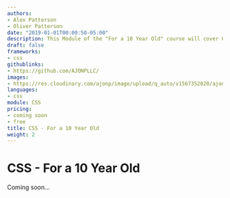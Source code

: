 ```yaml
---
authors:
- Alex Patterson
- Oliver Patterson
date: "2019-01-01T00:00:50-05:00"
description: This Module of the "For a 10 Year Old" course will cover CSS. Cascading Style Sheets is one of the core languages of the open Web and is standardized across Web browsers 
draft: false
frameworks:
- css
githublinks:
- https://github.com/AJONPLLC/
images:
- https://res.cloudinary.com/ajonp/image/upload/q_auto/v1567352020/ajonp-ajonp-com/courses/coding_10_year_old/For_a_10_Year_Old_-_CSS.webp
languages:
- css
module: CSS
pricing:
- coming soon
- free
title: CSS - For a 10 Year Old
weight: 2
---
```


# CSS - For a 10 Year Old

Coming soon...